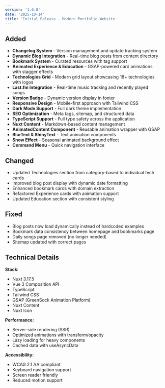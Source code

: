 ```yaml
---
version: '1.0.0'
date: '2025-10-14'
title: 'Initial Release - Modern Portfolio Website'
---
```


## Added

- **Changelog System** - Version management and update tracking system
- **Dynamic Blog Integration** - Real-time blog posts from content directory
- **Bookmark System** - Curated resources with tag support
- **Animated Experience & Education** - GSAP-powered card animations with stagger effects
- **Technologies Grid** - Modern grid layout showcasing 18+ technologies with logos
- **Last.fm Integration** - Real-time music tracking and recently played songs
- **Version Badge** - Dynamic version display in footer
- **Responsive Design** - Mobile-first approach with Tailwind CSS
- **Dark Mode Support** - Full dark theme implementation
- **SEO Optimization** - Meta tags, sitemap, and structured data
- **TypeScript Support** - Full type safety across the application
- **Nuxt Content** - Markdown-based content management
- **AnimatedContent Component** - Reusable animation wrapper with GSAP
- **BlurText & ShinyText** - Text animation components
- **Snow Effect** - Seasonal animated background effect
- **Command Menu** - Quick navigation interface

## Changed

- Updated Technologies section from category-based to individual tech cards
- Improved blog post display with dynamic date formatting
- Enhanced bookmark cards with domain extraction
- Refactored Experience cards with animation support
- Updated Education section with consistent styling

## Fixed

- Blog posts now load dynamically instead of hardcoded examples
- Bookmark data consistency between homepage and bookmarks page
- Daily songs page removed (no longer needed)
- Sitemap updated with correct pages

## Technical Details

**Stack:**
- Nuxt 3.17.5
- Vue 3 Composition API
- TypeScript
- Tailwind CSS
- GSAP (GreenSock Animation Platform)
- Nuxt Content
- Nuxt Icon

**Performance:**
- Server-side rendering (SSR)
- Optimized animations with transform/opacity
- Lazy loading for heavy components
- Cached data with useAsyncData

**Accessibility:**
- WCAG 2.1 AA compliant
- Keyboard navigation support
- Screen reader friendly
- Reduced motion support
